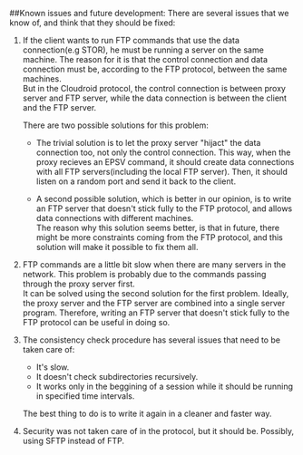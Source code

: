 ##Known issues and future development:
There are several issues that we know of, and think that they should be fixed:


1. If the client wants to run FTP commands that use the data connection(e.g STOR), he must be running a server on the same machine.
   The reason for it is that the control connection and data connection must be, according to the FTP protocol, between the same  machines.<br> 
   But in the Cloudroid protocol, the control connection is between proxy server and FTP server, while the data connection is between the client and the FTP server.
   
   There are two possible solutions for this problem:
   - The trivial solution is to let the proxy server "hijact" the data connection too, not only the control connection.
     This way, when the proxy recieves an EPSV command, it should create data connections with all FTP servers(including the local FTP server). Then, it should listen on a random port and
     send it back to the client.

   - A second possible solution, which is better in our opinion, is to write an FTP server that doesn't stick fully to the FTP protocol, and allows data connections with different
     machines.<br>
     The reason why this solution seems better, is that in future, there might be more constraints coming from the FTP protocol, and this solution will make it possible to fix them all.

2. FTP commands are a little bit slow when there are many servers in the network. This problem is probably due to the commands passing through the proxy server first.<br>
   It can be solved using the second solution for the first problem. Ideally, the proxy server and the FTP server are combined into a single server program. Therefore, writing an FTP server
   that doesn't stick fully to the FTP protocol can be useful in doing so.
   
3. The consistency check procedure has several issues that need to be taken care of:
   - It's slow.
   - It doesn't check subdirectories recursively.
   - It works only in the beggining of a session while it should be running in specified time intervals.
   
   The best thing to do is to write it again in a cleaner and faster way.

4. Security was not taken care of in the protocol, but it should be. Possibly, using SFTP instead of FTP.
